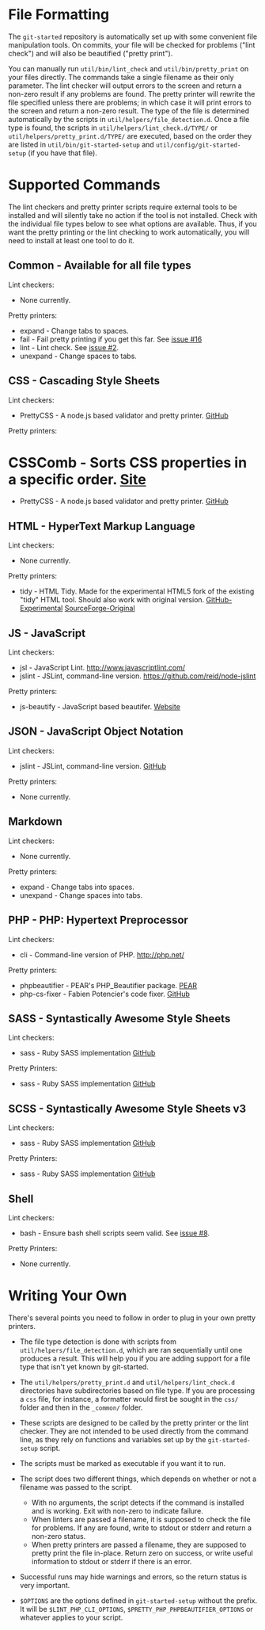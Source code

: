 File Formatting
===============

The `git-started` repository is automatically set up with some convenient file manipulation tools.  On commits, your file will be checked for problems ("lint check") and will also be beautified ("pretty print").

You can manually run `util/bin/lint_check` and `util/bin/pretty_print` on your files directly.  The commands take a single filename as their only parameter.  The lint checker will output errors to the screen and return a non-zero result if any problems are found.  The pretty printer will rewrite the file specified unless there are problems; in which case it will print errors to the screen and return a non-zero result.  The type of the file is determined automatically by the scripts in `util/helpers/file_detection.d`.  Once a file type is found, the scripts in `util/helpers/lint_check.d/TYPE/` or `util/helpers/pretty_print.d/TYPE/` are executed, based on the order they are listed in `util/bin/git-started-setup` and `util/config/git-started-setup` (if you have that file).

Supported Commands
==================

The lint checkers and pretty printer scripts require external tools to be installed and will silently take no action if the tool is not installed.  Check with the individual file types below to see what options are available.  Thus, if you want the pretty printing or the lint checking to work automatically, you will need to install at least one tool to do it.


Common - Available for all file types
-------------------------------------

Lint checkers:

* None currently.

Pretty printers:

* expand - Change tabs to spaces.
* fail - Fail pretty printing if you get this far.  See [issue #16](https://github.com/fidian/git-started/issues/16)
* lint - Lint check.  See [issue #2](https://github.com/fidian/git-started/issues/2).
* unexpand - Change spaces to tabs.

CSS - Cascading Style Sheets
----------------------------

Lint checkers:

* PrettyCSS - A node.js based validator and pretty printer.  [GitHub](https://github.com/fidian/PrettyCSS)

Pretty printers:

# CSSComb - Sorts CSS properties in a specific order.  [Site](http://csscomb.com/)
* PrettyCSS - A node.js based validator and pretty printer.  [GitHub](https://github.com/fidian/PrettyCSS)


HTML - HyperText Markup Language
--------------------------------

Lint checkers:

* None currently.

Pretty printers:

* tidy - HTML Tidy.  Made for the experimental HTML5 fork of the existing "tidy" HTML tool.  Should also work with original version.  [GitHub-Experimental](https://github.com/w3c/tidy-html5) [SourceForge-Original](http://tidy.sourceforge.net/)

JS - JavaScript
---------------

Lint checkers:

* jsl - JavaScript Lint.  http://www.javascriptlint.com/
* jslint - JSLint, command-line version.  https://github.com/reid/node-jslint

Pretty printers:

* js-beautify - JavaScript based beautifer.  [Website](http://jsbeautifier.org/)


JSON - JavaScript Object Notation
---------------------------------

Lint checkers:

* jslint - JSLint, command-line version.  [GitHub](https://github.com/reid/node-jslint)

Pretty printers:

* None currently.


Markdown
--------

Lint checkers:

* None currently.

Pretty printers:

* expand - Change tabs into spaces.
* unexpand - Change spaces into tabs.


PHP - PHP: Hypertext Preprocessor
---------------------------------

Lint checkers:

* cli - Command-line version of PHP.  http://php.net/

Pretty printers:

* phpbeautifier - PEAR's PHP_Beautifier package.  [PEAR](http://pear.php.net/package/PHP_Beautifier)
* php-cs-fixer - Fabien Potencier's code fixer.  [GitHub](https://github.com/fabpot/PHP-CS-Fixer)


SASS - Syntastically Awesome Style Sheets
-----------------------------------------

Lint checkers:

* sass - Ruby SASS implementation [GitHub](https://github.com/nex3/sass)

Pretty Printers:

* sass - Ruby SASS implementation [GitHub](https://github.com/nex3/sass)


SCSS - Syntastically Awesome Style Sheets v3
--------------------------------------------

Lint checkers:

* sass - Ruby SASS implementation [GitHub](https://github.com/nex3/sass)

Pretty Printers:

* sass - Ruby SASS implementation [GitHub](https://github.com/nex3/sass)


Shell
-----

Lint checkers:

* bash - Ensure bash shell scripts seem valid.  See [issue #8](https://github.com/fidian/git-started/issues/8).

Pretty Printers:

* None currently.


Writing Your Own
================

There's several points you need to follow in order to plug in your own pretty printers.

* The file type detection is done with scripts from `util/helpers/file_detection.d`, which are ran sequentially until one produces a result.  This will help you if you are adding support for a file type that isn't yet known by git-started.

* The `util/helpers/pretty_print.d` and `util/helpers/lint_check.d` directories have subdirectories based on file type.  If you are processing a `css` file, for instance, a formatter would first be sought in the `css/` folder and then in the `_common/` folder.

* These scripts are designed to be called by the pretty printer or the lint checker.  They are not intended to be used directly from the command line, as they rely on functions and variables set up by the `git-started-setup` script.

* The scripts must be marked as executable if you want it to run.

* The script does two different things, which depends on whether or not a filename was passed to the script.
    * With no arguments, the script detects if the command is installed and is working.  Exit with non-zero to indicate failure.
    * When linters are passed a filename, it is supposed to check the file for problems.  If any are found, write to stdout or stderr and return a non-zero status.
    * When pretty printers are passed a filename, they are supposed to pretty print the file in-place.  Return zero on success, or write useful information to stdout or stderr if there is an error.

* Successful runs may hide warnings and errors, so the return status is very important.

* `$OPTIONS` are the options defined in `git-started-setup` without the prefix.  It will be `$LINT_PHP_CLI_OPTIONS`, `$PRETTY_PHP_PHPBEAUTIFIER_OPTIONS` or whatever applies to your script.

